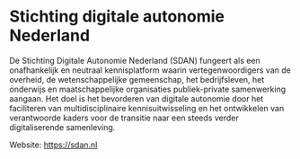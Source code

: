 # Stichting digitale autonomie Nederland

De Stichting Digitale Autonomie Nederland (SDAN) fungeert als een onafhankelijk en neutraal kennisplatform waarin vertegenwoordigers van de overheid, de wetenschappelijke gemeenschap, het bedrijfsleven, het onderwijs en maatschappelijke organisaties publiek-private samenwerking aangaan. Het doel is het bevorderen van digitale autonomie door het faciliteren van multidisciplinaire kennisuitwisseling en het ontwikkelen van verantwoorde kaders voor de transitie naar een steeds verder digitaliserende samenleving.


Website: https://sdan.nl
